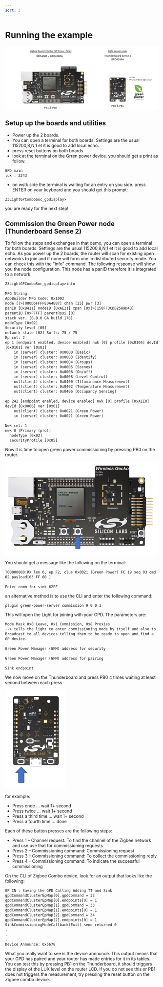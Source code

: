 ```yaml
---
sort: 3
---
```


# Running the example

<img src="images/zcrdisplay_000.png" alt="" width="800" class="center">

## Setup up the boards and utilities

 - Power up the 2 boards.
 - You can open a terminal for both boards. Settings are the usual 115200,8,N,1 et it is good to add local echo.
 - press reset buttons on both boards
 - look at the terminal on the Grren power device. you should get a print as follow:

 ```
 GPD main
 lux : 2243
  ```
  - on wstk side the terminal is waiting for an entry on you side. press ENTER on your keyboard and you should get this prompt:

  ```
  Z3LightGPComboSoc_gpdisplay>
  ```

you are ready for the next step!

## Commission the Green Power node (Thunderboard Sense 2)

To follow the steps and exchanges in that demo, you can open a terminal for both boards. Settings are the usual 115200,8,N,1 et it is good to add local echo.
As you power up the 2 boards, the router will scan for existing open networks to join and if none will form one in distributed security mode.
You can check this with the "info" command. The following response will show you the node configuration. This node has a panID therefore it is integrated to a network.

```
Z3LightGPComboSoc_gpdisplay>info

MFG String:
AppBuilder MFG Code: 0x1002
node [(>)000D6FFFFE0A48B7] chan [25] pwr [3]
panID [0xB411] nodeID [0xAE21] xpan [0x(>)158FF3CDD2589D4B]
parentID [0xFFFF] parentRssi [0]
stack ver. [6.9.0 GA build 178]
nodeType [0x02]
Security level [05]
network state [02] Buffs: 75 / 75
Ep cnt: 2
ep 1 [endpoint enabled, device enabled] nwk [0] profile [0x0104] devId [0x0101] ver [0x01]
    in (server) cluster: 0x0000 (Basic)
    in (server) cluster: 0x0003 (Identify)
    in (server) cluster: 0x0004 (Groups)
    in (server) cluster: 0x0005 (Scenes)
    in (server) cluster: 0x0006 (On/off)
    in (server) cluster: 0x0008 (Level Control)
    out(client) cluster: 0x0400 (Illuminance Measurement)
    out(client) cluster: 0x0402 (Temperature Measurement)
    out(client) cluster: 0x0406 (Occupancy Sensing)

ep 242 [endpoint enabled, device enabled] nwk [0] profile [0xA1E0] devId [0x0066] ver [0x01]
    out(client) cluster: 0x0021 (Green Power)
    in (server) cluster: 0x0021 (Green Power)

Nwk cnt: 1
nwk 0 [Primary (pro)]
  nodeType [0x02]
  securityProfile [0x05]

```

Now it is time to open green power commissioning by pressing PB0 on the router.

<img src="images/zcrdisplay_100.png" alt="" width="500" class="center">

You should get a message like the following on the terminal:

```
T00000000:RX len 6, ep F2, clus 0x0021 (Green Power) FC 19 seq 03 cmd 02 payload[03 FF 00 ]

Enter comm for sink 62FF
```
an alternative method is to use the CLI and enter the following command:

```
plugin green-power-server commission 9 0 0 1
```

This will open the Light for joining with your GPD. The parameters are:

    Mode Mask 0x0 Leave, 0x1 Commission, 0x8 Proxies
    --> tells the light to enter commissioning mode by itself and also to Broadcast to all devices telling them to be ready to open and find a GP device.

    Green Power Manager (GPM) address for security

    Green Power Manager (GPM) address for pairing

    Sink endpoint


We now move on the Thunderboard and press PB0 4 times waiting at least second between each press

<img src="images/zcrdisplay_101.png" alt="" width="200" class="center">

for example:
  - Press once … wait 1+ second
  - Press twice … wait 1+ second
  - Press a third time … wait 1+ second
  - Press a fourth time … done

Each of these button presses are the following steps:
  -  Press 1 – Channel request: To find the channel of the Zigbee network and use use that for commissioning requests
  -  Press 2 – Commissioning command: Commissioning request
  -  Press 3 – Commissioning command: To collect the commissioning reply
  - Press 4 – Commissioning command: To indicate the successful commissioning


On the CLI of Zigbee Combo device, look for an output that looks like the following:

```  
GP CN : Saving the GPD Calling Adding TT and Sink
gpdCommandClusterEpMap[0].gpdCommand = 32
gpdCommandClusterEpMap[0].endpoints[0] = 1
gpdCommandClusterEpMap[1].gpdCommand = 33
gpdCommandClusterEpMap[1].endpoints[0] = 1
gpdCommandClusterEpMap[2].gpdCommand = 34
gpdCommandClusterEpMap[2].endpoints[0] = 1
SinkCommissioningModeCallback(Exit) send returned 0
.
.
.
Device Announce: 0x5678
```    
What you really want to see is the device announce.
This output means that your GPD has paired and your router has made entries for it in its tables.
You can test this by pressing PB1 on the Thunderboard, it should triggers the display of the LUX level on the router LCD.
If you do not see this or PB1 does not triggers the measurement, try pressing the reset button on the Zigbee combo device.
